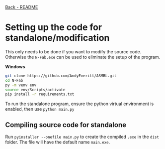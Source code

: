 [Back - README](../../README.md)

# Setting up the code for standalone/modification

This only needs to be done if you want to modify the source code. Otherwise the `N-Fab.exe` can be used to eliminate the setup of the program.

**Windows**
```bash
git clone https://github.com/AndyEveritt/ASMBL.git
cd N-Fab
py -m venv env
source env/Scripts/activate
pip install -r requirements.txt
```

To run the standalone program, ensure the python virtual environment is enabled, then use `python main.py`

## Compiling source code for standalone

Run `pyinstaller --onefile main.py` to create the compiled `.exe` in the `dist` folder. The file will have the default name `main.exe`.